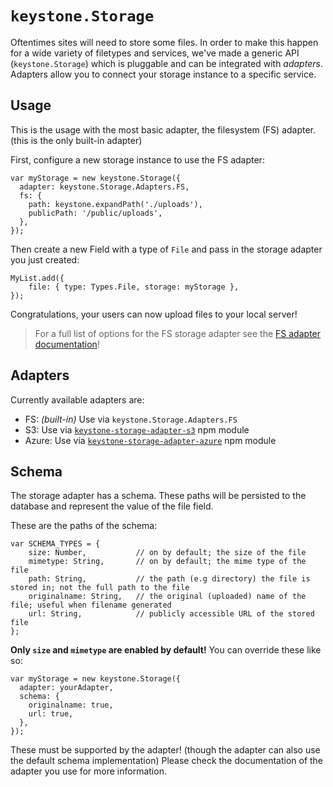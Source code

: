 # `keystone.Storage`

Oftentimes sites will need to store some files. In order to make this happen for a wide variety of filetypes and services, we've made a generic API (`keystone.Storage`) which is pluggable and can be integrated with _adapters_. Adapters allow you to connect your storage instance to a specific service.

## Usage

This is the usage with the most basic adapter, the filesystem (FS) adapter. (this is the only built-in adapter)

First, configure a new storage instance to use the FS adapter:

```JS
var myStorage = new keystone.Storage({
  adapter: keystone.Storage.Adapters.FS,
  fs: {
  	path: keystone.expandPath('./uploads'),
  	publicPath: '/public/uploads',
  },
});
```

Then create a new Field with a type of `File` and pass in the storage adapter you just created:

```JS
MyList.add({
	file: { type: Types.File, storage: myStorage },
});
```

Congratulations, your users can now upload files to your local server!

> For a full list of options for the FS storage adapter see the [FS adapter documentation](./adapters/fs/README.md)!

## Adapters

Currently available adapters are:

- FS: _(built-in)_ Use via `keystone.Storage.Adapters.FS`
- S3: Use via [`keystone-storage-adapter-s3`](http://npm.im/keystone-storage-adapter-s3) npm module
- Azure: Use via [`keystone-storage-adapter-azure`](http://npm.im/keystone-storage-adapter-azure) npm module

## Schema

The storage adapter has a schema. These paths will be persisted to the database and represent the value of the file field.

These are the paths of the schema:

```
var SCHEMA_TYPES = {
	size: Number,           // on by default; the size of the file
	mimetype: String,       // on by default; the mime type of the file
	path: String,           // the path (e.g directory) the file is stored in; not the full path to the file
	originalname: String,   // the original (uploaded) name of the file; useful when filename generated
	url: String,            // publicly accessible URL of the stored file
};
```

**Only `size` and `mimetype` are enabled by default!** You can override these like so:

```JS
var myStorage = new keystone.Storage({
  adapter: yourAdapter,
  schema: {
  	originalname: true,
  	url: true,
  },
});
```

These must be supported by the adapter! (though the adapter can also use the default schema implementation) Please check the documentation of the adapter you use for more information.

